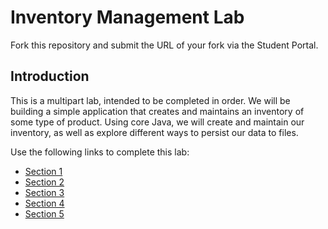 # Inventory Management Lab

Fork this repository and submit the URL of your fork via the Student Portal.

## Introduction

This is a multipart lab, intended to be completed in order. We will be building a simple application that creates and maintains an inventory of some type of product. Using core Java, we will create and maintain our inventory, as well as explore different ways to persist our data to files.

Use the following links to complete this lab:

* [Section 1](./blob/master/instructions/section-01.md)
* [Section 2](https://github.com/Zipcodecore/Product-Inventory-Lab/blob/master/instructions/section-02.md)
* [Section 3](https://github.com/Zipcodecore/Product-Inventory-Lab/blob/master/instructions/section-03.md)
* [Section 4](https://github.com/Zipcodecore/Product-Inventory-Lab/blob/master/instructions/section-04.md)
* [Section 5](https://github.com/Zipcodecore/Product-Inventory-Lab/blob/master/instructions/section-05.md)
